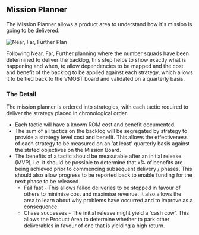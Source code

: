 ## Mission Planner

The Mission Planner allows a product area to understand how it's mission is going  to be delivered.

![Near, Far, Further Plan](https://github.com/bad-tools/3d.tools/raw/master/RRPD/images/figures/planner.png)

Following Near, Far, Further planning where the number squads have been determined to deliver the backlog, this step helps to show exactly what is happening and when, to allow dependencies to be mapped and the cost and benefit of the backlog to be applied against each strategy, which allows it to be tied back to the VMOST board and validated on a quarterly basis.

### The Detail

The mission planner is ordered into strategies, with each tactic required to deliver the strategy placed in chronological order.

- Each tactic will have a known ROM cost and benefit documented.
- The sum of all tactics on the backlog will be segregated by strategy to provide a strategy level cost and benefit.  This allows the effectiveness of each strategy to be measured on an 'at least' quarterly basis against the stated objectives on the Mission Board.
- The benefits of a tactic should be measurable after an initial release (MVP), i.e. it should be possible to determine that x% of benefits are being achieved prior to commencing subsequent delivery / phases. This should also allow progress to be reported back to enable funding for the next phase to be released.  
  - Fail fast - This allows failed deliveries to be stopped in favour of others to minimise cost and maximise revenue. It also allows the area to learn about why problems have occurred and to improve as a consequence.
  - Chase successes - The initial release might yield a 'cash cow'. This allows the Product Area to determine whether to park other deliverables in favour of one that is yielding a high return.
